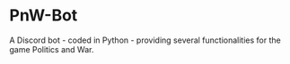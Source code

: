 # PnW-Bot
A Discord bot - coded in Python - providing several functionalities for the game Politics and War.
